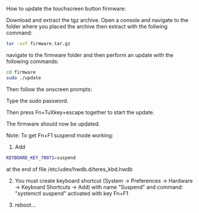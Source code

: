 How to update the touchscreen button firmware:

Download and extract the tgz archive. Open a console and navigate to the folder where you placed the archive then extract with the follwing command:

```bash
tar -xvf firmware.tar.gz
```
navigate to the firmware folder and then perform an update with the following commands: 
```bash
cd firmware 
sudo ./update 
```
Then follow the onscreen prompts: 

Type the sudo password. 

Then press Fn+TuXkey+escape together to
start the update.

The firmware should now be updated.


Note: To get Fn+F1 suspend mode working:

1. Add
```bash
KEYBOARD_KEY_70071=suspend
```
at the end of file /etc/udev/hwdb.d/teres_kbd.hwdb

2. You must create keyboard shortcut (System -> Preferences -> Hardware -> Keyboard Shortcuts -> Add) with name "Suspend" and command: "systemctl suspend" activated with key Fn+F1

3. reboot...
